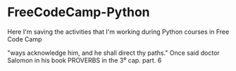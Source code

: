 # FreeCodeCamp-Python
Here I'm saving the activities that I'm working during Python courses in Free Code Camp

"ways acknowledge him, and he shall direct thy paths." Once said doctor Salomon in his book PROVERBS in the 3⁰ cap. part. 6 
